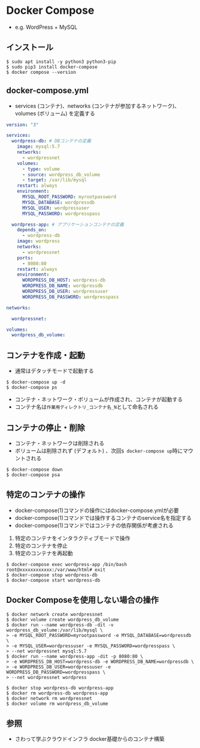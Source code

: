 # Docker Compose
- e.g. WordPress + MySQL

## インストール

```
$ sudo apt install -y python3 python3-pip
$ sudo pip3 install docker-compose
$ docker compose --version
```

## docker-compose.yml
- services (コンテナ)、networks (コンテナが参加するネットワーク)、volumes (ボリューム) を定義する

```yml
version: "3"

services:
  wordpress-db: # DBコンテナの定義
    image: mysql:5.7
    networks:
      - wordpressnet
    volumes:
      - type: volume
      - source: wordpress_db_volume
      - target: /var/lib/mysql
    restart: always
    environment:
      MYSQL_ROOT_PASSWORD: myrootpassword
      MYSQL_DATABASE: wordpressdb
      MYSQL_USER: wordpressuser
      MYSQL_PASSWORD: wordpresspass

  wordpress-app: # アプリケーションコンテナの定義
    depends_on:
      - wordpress-db
    image: wordpress
    networks:
      - wordpressnet
    ports:
      - 8080:80
    restart: always
    environment:
      WORDPRESS_DB_HOST: wordpress-db
      WORDPRESS_DB_NAME: wordpressdb
      WORDPRESS_DB_USER: wordpressuser
      WORDPRESS_DB_PASSWORD: wordpresspass

networks:

  wordpressnet:

volumes:
  wordpress_db_volume:
```

## コンテナを作成・起動
- 通常はデタッチモードで起動する

```
$ docker-compose up -d
$ docker-compose ps
```

- コンテナ・ネットワーク・ボリュームが作成され、コンテナが起動する
- コンテナ名は`作業用ディレクトリ_コンテナ名_N`として命名される

## コンテナの停止・削除
- コンテナ・ネットワークは削除される
- ボリュームは削除されず (デフォルト) 、次回`$ docker-compose up`時にマウントされる

```
$ docker-compose down
$ docker-compose psa
```

## 特定のコンテナの操作
- docker-compose(1)コマンドの操作にはdocker-compose.ymlが必要
- docker-compose(1)コマンドでは操作するコンテナのservice名を指定する
- docker-compose(1)コマンドではコンテナの依存関係が考慮される
1. 特定のコンテナをインタラクティブモードで操作
2. 特定のコンテナを停止
3. 特定のコンテナを再起動

```
$ docker-compose exec wordpress-app /bin/bash
root@xxxxxxxxxxxx:/var/www/html# exit
$ docker-compose stop wordpress-db
$ docker-compose start wordpress-db
```

## Docker Composeを使用しない場合の操作
```
$ docker network create wordpressnet
$ docker volume create wordpress_db_volume
$ docker run --name wordpress-db -dit -v wordpress_db_volume:/var/lib/mysql \
> -e MYSQL_ROOT_PASSWORD=myrootpassword -e MYSQL_DATABASE=wordpressdb \
> -e MYSQL_USER=wordpressuser -e MYSQL_PASSWORD=wordpresspass \
> --net wordpressnet mysql:5.7
$ docker run --name wordpress-app -dit -p 8080:80 \
> -e WORDPRESS_DB_HOST=wordpress-db -e WORDPRESS_DB_NAME=wordpressdb \
> -e WORDPRESS_DB_USER=wordpressuser -e WORDPRESS_DB_PASSWORD=wordpresspass \
> --net wordpressnet wordpress

$ docker stop wordpress-db wordpress-app
$ docker rm wordpress-db wordpress-app
$ docker network rm wordpressnet
$ docker volume rm wordpress_db_volume
```

## 参照
- さわって学ぶクラウドインフラ docker基礎からのコンテナ構築
